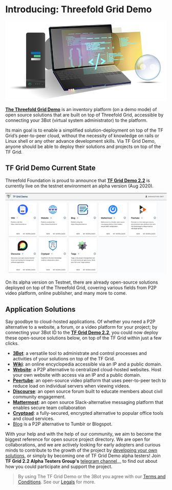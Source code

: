 
# Introducing: Threefold Grid Demo

![](./img/Homepagelaptop.png)

[__The Threefold Grid Demo__](https://demo.grid.tf/) is an inventory platform (on a demo mode) of open source solutions that are built on top of Threefold Grid, accessible by connecting your 3Bot (virtual system administrator) to the platform. 

Its main goal is to enable a simplified solution-deployment on top of the TF Grid’s peer-to-peer cloud, without the necessity of knowledge on rails or Linux shell or any other advance development skills. Via TF Grid Demo, anyone should be able to deploy their solutions and projects on top of the TF Grid.

## TF Grid Demo Current State

Threefold Foundation is proud to announce that [__TF Grid Demo 2.2__](https://demo.grid.tf/) is currently live on the testnet environment an alpha version (Aug 2020). 

![](./img/3botdemo_home.png)

On its alpha version on Testnet, there are already open-source solutions deployed on top of the Threefold Grid, covering various fields from P2P video platform, online publisher, and many more to come. 

## Application Solutions

Say goodbye to cloud-hosted applications. Of whether you need a P2P alternative to a website, a forum, or a video platform for your project; by connecting your 3Bot ID to the [__TF Grid Demo 2.2__](https://demo.grid.tf/), you could now deploy these open-source solutions below, on top of the TF Grid within just a few clicks.

- [__3Bot__](3bot.md): a versatile tool to administrate and control processes and activities of your solutions on top of the TF Grid.
- [__Wiki__](wiki.md): an online encyclopedia accessible via an IP and a public domain.
- [__Website__](website.md): a P2P alternative to centralized cloud-hosted websites. Host your own website with access via an IP and a public domain.
- [__Peertube__](peertube.md): an open-source video platform that uses peer-to-peer tech to reduce load on individual servers when viewing videos. 
- [__Discourse__](discourse.md): an open source forum built to educate members about civil community engagement. 
- [__Mattermost__](mattermost.md): an open source Slack-alternative messaging platform that enables secure team collaboration
- [__Cryptpad__](cryptpad.md): a fully-secured, encrypted alternative to popular office tools and cloud services. 
- [Blog](blog.md) is a P2P alternative to Tumblr or Blogspot. 

With your help and with the help of our community, we aim to become the biggest reference for open source project directory. We are open for collaborations, and we are actively looking for early adopters and curious minds to contribute to the growth of the project by [developing your own solutions](getting_started_first_solution.md), or simply by becoming one of TF Grid Demo alpha testers! Join __TF Grid 2.2 Alpha Testers Group's__ [telegram channel](https://t.me/joinchat/BwOvOxxgK59GmRoZ2_sM0w)__ to find out about how you could participate and support the project.


> By using The TF Grid Demo or the 3Bot you agree with our [Terms and Conditions](terms_conditions). See our [Legals](legals.md) for more.